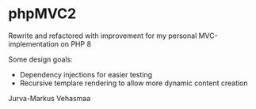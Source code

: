 # phpMVC2
Rewrite and refactored with improvement for my personal MVC-implementation on PHP 8

Some design goals:

- Dependency injections for easier testing
- Recursive templare rendering to allow more dynamic content creation


Jurva-Markus Vehasmaa